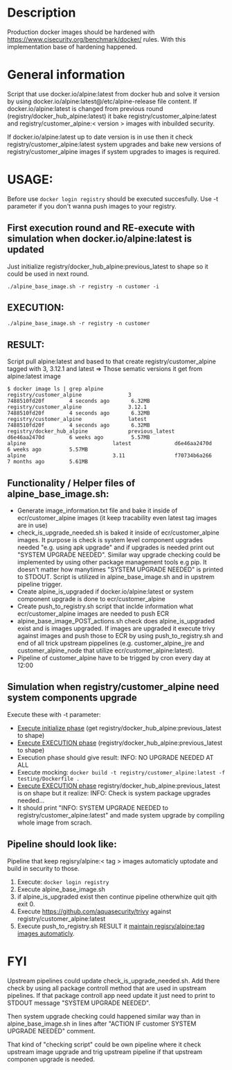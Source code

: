 # Description
Production docker images should be hardened with https://www.cisecurity.org/benchmark/docker/ rules.
With this implementation base of hardening happened. 

# General information
Script that use docker.io/alpine:latest from docker hub and solve it version by using docker.io/alpine:latest@/etc/alpine-release file content. 
If docker.io/alpine:latest is changed from previous round (registry/docker_hub_alpine:latest) it bake registry/customer_alpine:latest and registry/customer_alpine:< version > images with inbuilded security. 

If docker.io/alpine:latest up to date version is in use then it check registry/customer_alpine:latest system upgrades and bake new versions of registry/customer_alpine images if system upgrades to images is required. 

# USAGE:
Before use ```docker login registry``` should be executed succesfully.
Use -t parameter if you don't wanna push images to your registry.
## First execution round and RE-execute with simulation when docker.io/alpine:latest is updated
Just initialize registry/docker_hub_alpine:previous_latest to shape so it could be used in next round. 
```
./alpine_base_image.sh -r registry -n customer -i
```
## EXECUTION: 
```
./alpine_base_image.sh -r registry -n customer
```
## RESULT:
Script pull alpine:latest and based to that create registry/customer_alpine tagged with 3, 3.12.1 and latest => Those sematic versions it get from alpine:latest image
```
$ docker image ls | grep alpine
registry/customer_alpine               3                   7488510fd20f        4 seconds ago       6.32MB
registry/customer_alpine               3.12.1              7488510fd20f        4 seconds ago       6.32MB
registry/customer_alpine               latest              7488510fd20f        4 seconds ago       6.32MB
registry/docker_hub_alpine             previous_latest     d6e46aa2470d        6 weeks ago         5.57MB
alpine                            latest              d6e46aa2470d        6 weeks ago         5.57MB
alpine                            3.11                f70734b6a266        7 months ago        5.61MB
```

## Functionality / Helper files of alpine_base_image.sh:
- Generate image_information.txt file and bake it inside of ecr/customer_alpine images (it keep tracability even latest tag images are in use)
- check_is_upgrade_needed.sh is baked it inside of ecr/customer_alpine images. It purpose is check is system level component upgrades needed "e.g. using apk upgrade" and if upgrades is needed print out "SYSTEM UPGRADE NEEDED". Similar way upgrade checking could be implemented by using other package management tools e.g pip. It doesn't matter how manytimes "SYSTEM UPGRADE NEEDED" is printed to STDOUT. Script is utilized in alpine_base_image.sh and in upstrem pipeline trigger.
- Create alpine_is_upgraded if docker.io/alpine:latest or system component upgrade is done to ecr/customer_alpine
- Create push_to_registry.sh script that inclde information what ecr/customer_alpine images are needed to push ECR
- alpine_base_image_POST_actions.sh check does alpine_is_upgraded exist and is images upgraded. If images are upgraded it execute trivy against images and push those to ECR by using push_to_registry.sh and end of all trick upstream pippelines (e.g. customer_alpine_jre and customer_alpine_node that utilize ecr/customer_alpine:latest).
- Pipeline of customer_alpine have to be trigged by cron every day at 12:00

## Simulation when registry/customer_alpine need system components upgrade
Execute these with -t parameter:
- [Execute initialize phase](https://github.com/TheProjectAurora/latestalpine#first-execution-round-and-re-execute-with-simulation-when-dockerioalpinelatest-is-updated) (get registry/docker_hub_alpine:previous_latest to shape)
- [Execute EXECUTION phase](https://github.com/TheProjectAurora/latestalpine#execution) (registry/docker_hub_alpine:previous_latest to shape)
- Execution phase should give result: INFO: NO UPGRADE NEEDED AT ALL
- Execute mocking: ```docker build -t registry/customer_alpine:latest -f testing/Dockerfile .```
- [Execute EXECUTION phase](https://github.com/TheProjectAurora/latestalpine#execution) registry/docker_hub_alpine:previous_latest is on shape but it realize: INFO: Check is system package upgrades needed...
- It should print "INFO: SYSTEM UPGRADE NEEDED to registry/customer_alpine:latest" and made system upgrade by compiling whole image from scrach.

## Pipeline should look like:
Pipeline that keep regisry/alpine:< tag > images automaticly uptodate and build in security to those.
1. Execute: ```docker login registry```
1. Execute alpine_base_image.sh
1. if alpine_is_upgraded exist then continue pipeline otherwhize quit qith exit 0.
1. Execute https://github.com/aquasecurity/trivy against registry/customer_alpine:latest
1. Execute push_to_registry.sh
RESULT it [maintain regisry/alpine:tag images automaticly](https://github.com/TheProjectAurora/latestalpine#result).

# FYI
Upstream pipelines could update check_is_upgrade_needed.sh. Add there check by using all package controll method that are used in upstream pipelines. If that package controll app need update it just need to print to STDOUT message "SYSTEM UPGRADE NEEDED". 

Then system upgrade checking could happened similar way than in alpine_base_image.sh in lines after "ACTION IF customer SYSTEM UPGRADE NEEDED" comment. 

That kind of "checking script" could be own pipeline where it check upstream image upgrade and trig upstream pipeline if that upstream componen upgrade is needed.
